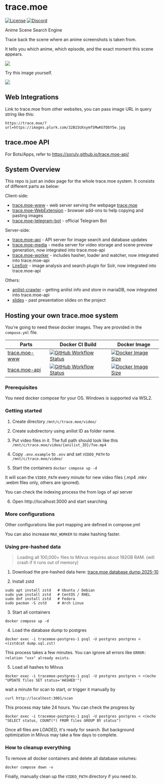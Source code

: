 # trace.moe

[![License](https://img.shields.io/github/license/soruly/trace.moe.svg?style=flat-square)](https://github.com/soruly/trace.moe/blob/master/LICENSE)
[![Discord](https://img.shields.io/discord/437578425767559188.svg?style=flat-square)](https://discord.gg/K9jn6Kj)

Anime Scene Search Engine

Trace back the scene where an anime screenshots is taken from.

It tells you which anime, which episode, and the exact moment this scene appears.

![](https://images.plurk.com/4YFSKDO1Yc5Fbj6yj4ot2.jpg)

Try this image yourself.

![](https://images.plurk.com/32B15UXxymfSMwKGTObY5e.jpg)

## Web Integrations

Link to trace.moe from other websites, you can pass image URL in query string like this:

```
https://trace.moe/?url=https://images.plurk.com/32B15UXxymfSMwKGTObY5e.jpg
```

## trace.moe API

For Bots/Apps, refer to https://soruly.github.io/trace.moe-api/

## System Overview

This repo is just an index page for the whole trace.moe system. It consists of different parts as below:

Client-side:

- [trace.moe-www](https://github.com/soruly/trace.moe-www) - web server serving the webpage [trace.moe](https://trace.moe)
- [trace.moe-WebExtension](https://github.com/soruly/trace.moe-WebExtension) - browser add-ons to help copying and pasting images
- [trace.moe-telegram-bot](https://github.com/soruly/trace.moe-telegram-bot) - official Telegram Bot

Server-side:

- [trace.moe-api](https://github.com/soruly/trace.moe-api) - API server for image search and database updates
- [trace.moe-media](https://github.com/soruly/trace.moe-media) - media server for video storage and scene preview generation, now integrated into trace.moe-api
- [trace.moe-worker](https://github.com/soruly/trace.moe-worker) - includes hasher, loader and watcher, now integrated into trace.moe-api
- [LireSolr](https://github.com/soruly/liresolr) - image analysis and search plugin for Solr, now integrated into trace.moe-api

Others:

- [anilist-crawler](https://github.com/soruly/anilist-crawler) - getting anilist info and store in mariaDB, now integrated into trace.moe-api
- [slides](https://github.com/soruly/slides) - past presentation slides on the project

## Hosting your own trace.moe system

You're going to need these docker images. They are provided in the `compose.yml` file.

| Parts                                                    | Docker CI Build                                                                                                                                                                             | Docker Image                                                                                                                                                                         |
| -------------------------------------------------------- | ------------------------------------------------------------------------------------------------------------------------------------------------------------------------------------------- | ------------------------------------------------------------------------------------------------------------------------------------------------------------------------------------ |
| [trace.moe-www](https://github.com/soruly/trace.moe-www) | [![GitHub Workflow Status](https://img.shields.io/github/actions/workflow/status/soruly/trace.moe-www/docker-image.yml?style=flat-square)](https://github.com/soruly/trace.moe-www/actions) | [![Docker Image Size](https://img.shields.io/docker/image-size/soruly/trace.moe-www/latest?style=flat-square)](https://github.com/soruly/trace.moe-www/pkgs/container/trace.moe-www) |
| [trace.moe-api](https://github.com/soruly/trace.moe-api) | [![GitHub Workflow Status](https://img.shields.io/github/actions/workflow/status/soruly/trace.moe-api/docker-image.yml?style=flat-square)](https://github.com/soruly/trace.moe-api/actions) | [![Docker Image Size](https://img.shields.io/docker/image-size/soruly/trace.moe-api/latest?style=flat-square)](https://github.com/soruly/trace.moe-api/pkgs/container/trace.moe-api) |

### Prerequisites

You need docker compose for your OS. Windows is supported via WSL2.

### Getting started

1. Create directory `/mnt/c/trace.moe/video/`

2. Create subdirectory using anilist ID as folder name.

3. Put video files in it. The full path should look like this `/mnt/c/trace.moe/video/{anilist_ID}/foo.mp4`

4. Copy `.env.example` to `.env` and set `VIDEO_PATH` to `/mnt/c/trace.moe/video/`

5. Start the containers `docker compose up -d`

It will scan the `VIDEO_PATH` every minute for new video files (.mp4 .mkv .webm files only, others are ignored).

You can check the indexing process the from logs of api server

6. Open http://localhost:3000 and start searching

### More configurations

Other configurations like port mapping are defined in compose.yml

You can also increase `MAX_WORKER` to make hashing faster.

### Using pre-hashed data

> Loading all 100,000+ files to Milvus requires about 192GB RAM. (will crash if it runs out of memory)

1. Download the pre-hashed data here: [trace.moe database dump 2025-10](https://nyaa.si/view/2029214)

2. Install zstd

```
sudo apt install zstd   # Ubuntu / Debian
sudo yum install zstd   # CentOS / RHEL
sudo dnf install zstd   # Fedora
sudo pacman -S zstd     # Arch Linux
```

3. Start all containers

```
docker compose up -d
```

4. Load the database dump to postgres

```
docker exec -i tracemoe-postgres-1 psql -U postgres postgres < <(zstdcat dump.sql.zst)
```

This process takes a few minutes. You can ignore all errors like `ERROR: relation "xxx" already exists`.

5. Load all hashes to Milvus

```
docker exec -i tracemoe-postgres-1 psql -U postgres postgres < <(echo "UPDATE files SET status='HASHED'")
```

wait a minute for scan to start, or trigger it manually by

```
curl http://localhost:3001/scan
```

This process may take 24 hours. You can check the progress by

```
docker exec -i tracemoe-postgres-1 psql -U postgres postgres < <(echo "SELECT status, COUNT(*) FROM files GROUP BY status")
```

Once all files are LOADED, it's ready for search. But background optimization in Milvus may take a few days to complete.

### How to cleanup everything

To remove all docker containers and delete all database volumes:

```
docker compose down -v
```

Finally, manually clean up the `VIDEO_PATH` directory if you need to.
